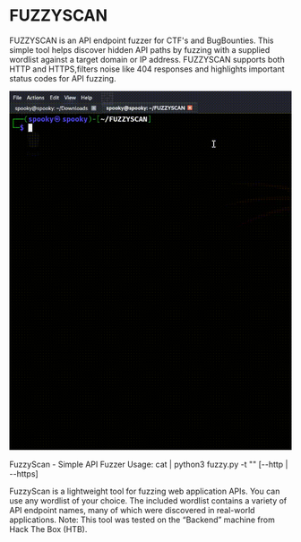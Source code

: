 # FUZZYSCAN
FUZZYSCAN is an API endpoint fuzzer for CTF's and BugBounties. This simple tool helps discover hidden API paths by fuzzing with a supplied wordlist against a target domain or IP address. FUZZYSCAN supports both HTTP and HTTPS,filters noise like 404 responses and highlights important status codes for API fuzzing.



![FUZZYSCAN](./REALDEMO.gif)





FuzzyScan - Simple API Fuzzer
Usage:
cat <wordlist> | python3 fuzzy.py -t "<IP or domain name>" [--http | --https]

FuzzyScan is a lightweight tool for fuzzing web application APIs. You can use any wordlist of your choice. The included wordlist contains a variety of API endpoint names, many of which were discovered in real-world applications.
Note:
This tool was tested on the “Backend” machine from Hack The Box (HTB).
